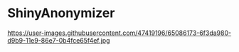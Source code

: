 # ShinyAnonymizer
https://user-images.githubusercontent.com/47419196/65086173-6f3da980-d9b9-11e9-86e7-0b4fce65f4ef.jpg
